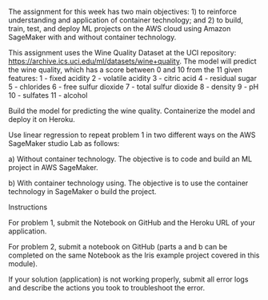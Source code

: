 The assignment for this week has two main objectives: 1) to reinforce understanding and application of container technology; and 2) to build, train, test, and deploy ML projects on the AWS cloud using Amazon SageMaker with and without container technology.

This assignment uses the Wine Quality Dataset at the UCI repository: https://archive.ics.uci.edu/ml/datasets/wine+quality. The model will predict the wine quality, which has a score between 0 and 10 from the 11 given features:
1 - fixed acidity 2 - volatile acidity 3 - citric acid 4 - residual sugar 5 - chlorides 6 - free sulfur dioxide 7 - total sulfur dioxide 8 - density 9 - pH 10 - sulfates 11 - alcohol

Build the model for predicting the wine quality. Containerize the model and deploy it on Heroku.

Use linear regression to repeat problem 1 in two different ways on the AWS SageMaker studio Lab as follows:

a) Without container technology. The objective is to code and build an ML project in AWS SageMaker.

b) With container technology using. The objective is to use the container technology in SageMaker o build the project.

Instructions

For problem 1, submit the Notebook on GitHub and the Heroku URL of your application.

For problem 2, submit a notebook on GitHub (parts a and b can be completed on the same Notebook as the Iris example project covered in this module).

If your solution (application) is not working properly, submit all error logs and describe the actions you took to troubleshoot the error.
